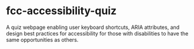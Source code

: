 # fcc-accessibility-quiz
A quiz webpage enabling user keyboard shortcuts, ARIA attributes, and design best practices for accessibility for those with disabilities to have the same opportunities as others.
